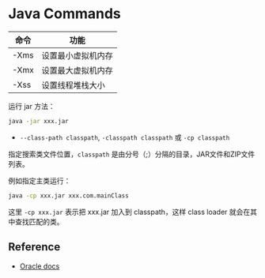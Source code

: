 # Java Commands

| 命令 | 功能               |
| ---- | ------------------ |
| -Xms | 设置最小虚拟机内存 |
| -Xmx | 设置最大虚拟机内存 |
| -Xss | 设置线程堆栈大小   |


运行 jar 方法：

```cmd
java -jar xxx.jar
```

- `--class-path classpath`, `-classpath classpath` 或 `-cp classpath`

指定搜索类文件位置，`classpath` 是由分号（;）分隔的目录，JAR文件和ZIP文件列表。

例如指定主类运行：

```cmd
java -cp xxx.jar xxx.com.mainClass
```

这里 `-cp xxx.jar` 表示把 xxx.jar 加入到 classpath，这样 class loader 就会在其中查找匹配的类。

## Reference

- [Oracle docs](https://docs.oracle.com/javase/10/tools/java.htm#JSWOR624)
